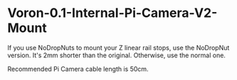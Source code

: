 # Voron-0.1-Internal-Pi-Camera-V2-Mount

If you use NoDropNuts to mount your Z linear rail stops, use the NoDropNut version. It's 2mm shorter than the original. Otherwise, use the normal one.  

Recommended Pi Camera cable length is 50cm.
